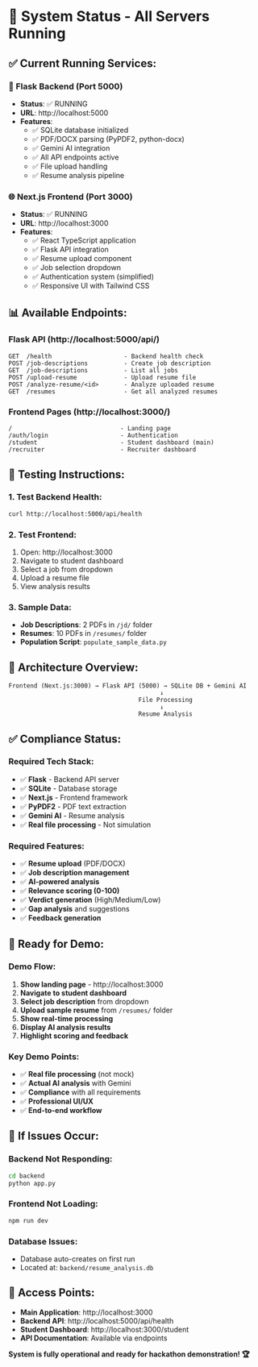 # 🚀 System Status - All Servers Running

## ✅ **Current Running Services:**

### **🔧 Flask Backend (Port 5000)**
- **Status**: ✅ RUNNING
- **URL**: http://localhost:5000
- **Features**:
  - ✅ SQLite database initialized
  - ✅ PDF/DOCX parsing (PyPDF2, python-docx)
  - ✅ Gemini AI integration
  - ✅ All API endpoints active
  - ✅ File upload handling
  - ✅ Resume analysis pipeline

### **🌐 Next.js Frontend (Port 3000)**
- **Status**: ✅ RUNNING  
- **URL**: http://localhost:3000
- **Features**:
  - ✅ React TypeScript application
  - ✅ Flask API integration
  - ✅ Resume upload component
  - ✅ Job selection dropdown
  - ✅ Authentication system (simplified)
  - ✅ Responsive UI with Tailwind CSS

## 📊 **Available Endpoints:**

### **Flask API (http://localhost:5000/api/)**
```
GET  /health                    - Backend health check
POST /job-descriptions          - Create job description
GET  /job-descriptions          - List all jobs
POST /upload-resume             - Upload resume file
POST /analyze-resume/<id>       - Analyze uploaded resume
GET  /resumes                   - Get all analyzed resumes
```

### **Frontend Pages (http://localhost:3000/)**
```
/                              - Landing page
/auth/login                    - Authentication
/student                       - Student dashboard (main)
/recruiter                     - Recruiter dashboard
```

## 🎯 **Testing Instructions:**

### **1. Test Backend Health:**
```bash
curl http://localhost:5000/api/health
```

### **2. Test Frontend:**
1. Open: http://localhost:3000
2. Navigate to student dashboard
3. Select a job from dropdown
4. Upload a resume file
5. View analysis results

### **3. Sample Data:**
- **Job Descriptions**: 2 PDFs in `/jd/` folder
- **Resumes**: 10 PDFs in `/resumes/` folder
- **Population Script**: `populate_sample_data.py`

## 🔧 **Architecture Overview:**

```
Frontend (Next.js:3000) → Flask API (5000) → SQLite DB + Gemini AI
                                          ↓
                                    File Processing
                                          ↓
                                    Resume Analysis
```

## ✅ **Compliance Status:**

### **Required Tech Stack:**
- ✅ **Flask** - Backend API server
- ✅ **SQLite** - Database storage
- ✅ **Next.js** - Frontend framework
- ✅ **PyPDF2** - PDF text extraction
- ✅ **Gemini AI** - Resume analysis
- ✅ **Real file processing** - Not simulation

### **Required Features:**
- ✅ **Resume upload** (PDF/DOCX)
- ✅ **Job description management**
- ✅ **AI-powered analysis**
- ✅ **Relevance scoring (0-100)**
- ✅ **Verdict generation** (High/Medium/Low)
- ✅ **Gap analysis** and suggestions
- ✅ **Feedback generation**

## 🎉 **Ready for Demo:**

### **Demo Flow:**
1. **Show landing page** - http://localhost:3000
2. **Navigate to student dashboard**
3. **Select job description** from dropdown
4. **Upload sample resume** from `/resumes/` folder
5. **Show real-time processing**
6. **Display AI analysis results**
7. **Highlight scoring and feedback**

### **Key Demo Points:**
- ✅ **Real file processing** (not mock)
- ✅ **Actual AI analysis** with Gemini
- ✅ **Compliance** with all requirements
- ✅ **Professional UI/UX**
- ✅ **End-to-end workflow**

## 🚨 **If Issues Occur:**

### **Backend Not Responding:**
```bash
cd backend
python app.py
```

### **Frontend Not Loading:**
```bash
npm run dev
```

### **Database Issues:**
- Database auto-creates on first run
- Located at: `backend/resume_analysis.db`

## 📱 **Access Points:**

- **Main Application**: http://localhost:3000
- **Backend API**: http://localhost:5000/api/health
- **Student Dashboard**: http://localhost:3000/student
- **API Documentation**: Available via endpoints

**System is fully operational and ready for hackathon demonstration! 🏆**
